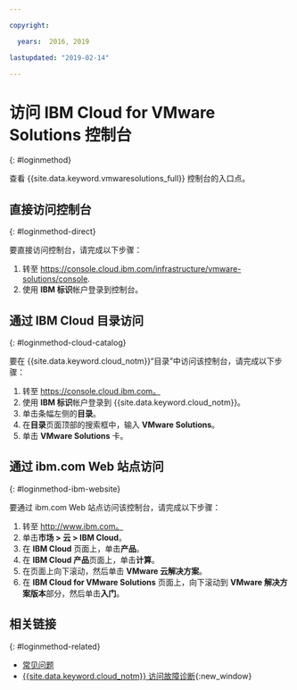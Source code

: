 ```yaml
---

copyright:

  years:  2016, 2019

lastupdated: "2019-02-14"

---
```


# 访问 IBM Cloud for VMware Solutions 控制台
{: #loginmethod}

查看 {{site.data.keyword.vmwaresolutions_full}} 控制台的入口点。

## 直接访问控制台
{: #loginmethod-direct}

要直接访问控制台，请完成以下步骤：
1. 转至
   https://console.cloud.ibm.com/infrastructure/vmware-solutions/console.
2. 使用 **IBM 标识**帐户登录到控制台。

## 通过 IBM Cloud 目录访问
{: #loginmethod-cloud-catalog}

要在 {{site.data.keyword.cloud_notm}}“目录”中访问该控制台，请完成以下步骤：
1. 转至 https://console.cloud.ibm.com。
2. 使用 **IBM 标识**帐户登录到 {{site.data.keyword.cloud_notm}}。
3. 单击条幅左侧的**目录**。
4. 在**目录**页面顶部的搜索框中，输入 **VMware Solutions**。
5. 单击 **VMware Solutions** 卡。

## 通过 ibm.com Web 站点访问
{: #loginmethod-ibm-website}

要通过 ibm.com Web 站点访问该控制台，请完成以下步骤：
1. 转至 http://www.ibm.com。
2. 单击**市场 > 云 > IBM Cloud**。
2. 在 **IBM Cloud** 页面上，单击**产品**。
3. 在 **IBM Cloud 产品**页面上，单击**计算**。
4. 在页面上向下滚动，然后单击 **VMware 云解决方案**。
5. 在 **IBM Cloud for VMware Solutions** 页面上，向下滚动到 **VMware 解决方案版本**部分，然后单击**入门**。

## 相关链接
{: #loginmethod-related}

* [常见问题](/docs/services/vmwaresolutions/vmonic?topic=vmware-solutions-faq)
* [{{site.data.keyword.cloud_notm}} 访问故障诊断](/docs/account?topic=account-accessing){:new_window}
